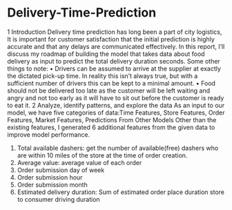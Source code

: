 # Delivery-Time-Prediction
1 Introduction
Delivery time prediction has long been a part of city logistics, It is important for customer satisfaction
that the initial prediction is highly accurate and that any delays are communicated effectively.
In this report, I’ll discuss my roadmap of building the model that takes data about food delivery
as input to predict the total delivery duration seconds.
Some other things to note:
• Drivers can be assumed to arrive at the supplier at exactly the dictated pick-up time. In
reality this isn’t always true, but with a sufficient number of drivers this can be kept to a
minimal amount.
• Food should not be delivered too late as the customer will be left waiting and angry and not
too early as it will have to sit out before the customer is ready to eat it.
2 Analyze, identify patterns, and explore the data
As an input to our model, we have five categories of data:Time Features, Store Features, Order
Features, Market Features, Predictions From Other Models
Other than the existing features, I generated 6 additional features from the given data to
improve model performance.
1. Total available dashers: get the number of available(free) dashers who are within 10 miles of
the store at the time of order creation.
2. Average value: average value of each order
3. Order submission day of week
4. Order submission hour
5. Order submission month
6. Estimated delivery duration: Sum of estimated order place duration store to consumer driving
duration
